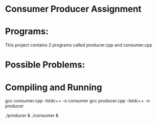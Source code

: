 # Consumer Producer Assignment

# Programs:
This project contains 2 programs called producer.cpp and consumer.cpp

# Possible Problems:


# Compiling and Running
gcc consumer.cpp -lstdc++ -o consumer
gcc producer.cpp -lstdc++ -o producer

./producer & ./consumer &

